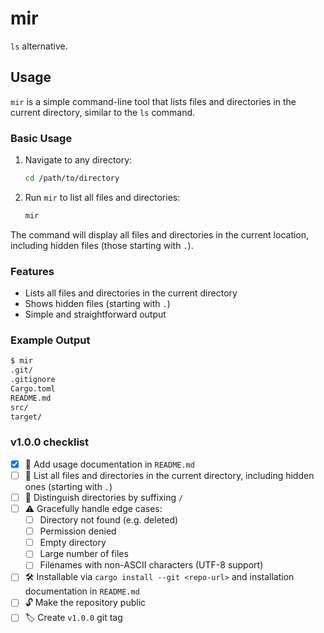 # mir
`ls` alternative.

## Usage

`mir` is a simple command-line tool that lists files and directories in the
current directory, similar to the `ls` command.

### Basic Usage

1. Navigate to any directory:
   ```bash
   cd /path/to/directory
   ```

2. Run `mir` to list all files and directories:
   ```bash
   mir
   ```

The command will display all files and directories in the current location,
including hidden files (those starting with `.`).

### Features

- Lists all files and directories in the current directory
- Shows hidden files (starting with `.`)
- Simple and straightforward output

### Example Output

```bash
$ mir
.git/
.gitignore
Cargo.toml
README.md
src/
target/
```

### v1.0.0 checklist

- [x] 📄 Add usage documentation in `README.md`
- [ ] 📂 List all files and directories in the current directory, including hidden ones (starting with `.`)
- [ ] 📂 Distinguish directories by suffixing `/`
- [ ] ⚠️ Gracefully handle edge cases:
  - [ ] Directory not found (e.g. deleted)
  - [ ] Permission denied
  - [ ] Empty directory
  - [ ] Large number of files
  - [ ] Filenames with non-ASCII characters (UTF-8 support)

- [ ] 🛠️ Installable via `cargo install --git <repo-url>` and installation documentation in `README.md`
- [ ] 🔓 Make the repository public
- [ ] 🏷️ Create `v1.0.0` git tag
